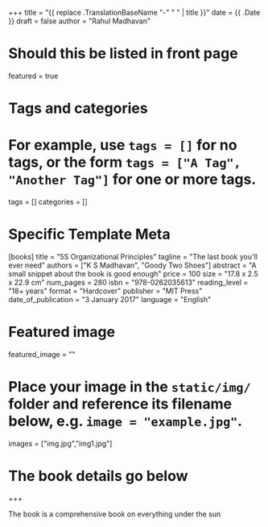 +++
title = "{{ replace .TranslationBaseName "-" " " | title }}"
date = {{ .Date }}
draft = false
author = "Rahul Madhavan"

# Should this be listed in front page
featured = true

# Tags and categories
# For example, use `tags = []` for no tags, or the form `tags = ["A Tag", "Another Tag"]` for one or more tags.
tags = []
categories = []

# Specific Template Meta


[books]
title = "5S Organizational Principles"
tagline = "The last book you'll ever need"
authors = ["K S Madhavan", "Goody Two Shoes"]
abstract = "A small snippet about the book is good enough"
price = 100
size = "17.8 x 2.5 x 22.9 cm"
num_pages = 280
isbn = "978-0262035613"
reading_level = "18+ years"
format = "Hardcover"
publisher = "MIT Press"
date_of_publication = "3 January 2017"
language = "English"


# Featured image
featured_image = ""
# Place your image in the `static/img/` folder and reference its filename below, e.g. `image = "example.jpg"`.
images = ["img.jpg","img1.jpg"]

# The book details go below
+++

The book is a comprehensive book on everything under the sun
